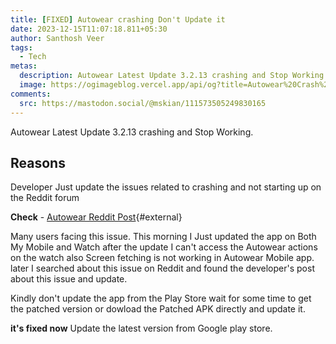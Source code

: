 ```yaml
---
title: [FIXED] Autowear crashing Don't Update it
date: 2023-12-15T11:07:18.811+05:30
author: Santhosh Veer
tags:
  - Tech
metas:
  description: Autowear Latest Update 3.2.13 crashing and Stop Working.
  image: https://ogimageblog.vercel.app/api/og?title=Autowear%20Crash%20%F0%9F%A4%AF
comments:
  src: https://mastodon.social/@mskian/111573505249830165
---
```


Autowear Latest Update 3.2.13 crashing and Stop Working.

<!--more-->

## Reasons

Developer Just update the issues related to crashing  and not starting up on the Reddit forum

**Check** - [Autowear Reddit Post](https://www.reddit.com/r/tasker/comments/18goshf/dev_autowear_3213_is_finally_out_on_google_play/?rdt=37998){#external}

Many users facing this issue.
This morning I Just updated the app on Both My Mobile and Watch after the update I can't access the Autowear actions on the watch also Screen fetching is not working in Autowear Mobile app.
later I searched about this issue on Reddit and found the developer's post about this issue and update.

Kindly don't update the app from the Play Store wait for some time to get the patched version or dowload the Patched APK directly and update it.

**it's fixed now** Update the latest version from Google play store.
